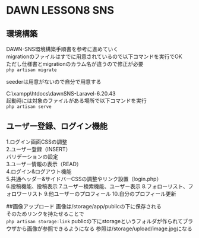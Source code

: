 # DAWN LESSON8 SNS
## 環境構築
DAWN-SNS環境構築手順書を参考に進めていく  
migrationのファイルはすでに用意されているので以下コマンドを実行でOK  
ただし仕様書とmigrationのカラム名が違うので修正が必要  
`php artisan migrate`

seederは用意がないので自分で用意する

C:\xampp\htdocs\dawnSNS-Laravel-6.20.43  
起動時には対象のファイルがある場所で以下コマンドを実行  
`php artisan serve`

## ユーザー登録、ログイン機能
1.ログイン画面CSSの調整  
2.ユーザー登録（INSERT）  
    バリデーションの設定  
3.ユーザー情報の表示（READ）  
4.ログイン&ログアウト機能  
5.共通ヘッダー&サイドバーCSSの調整やリンク設置（login.php）  
6.投稿機能、投稿表示
7.ユーザー検索機能、ユーザー表示
8.フォローリスト、フォロワーリスト
9.他ユーザーのプロフィール
10.自分のプロフィール更新


##画像アップロード
画像は/storage/app/publicの下に保存される  
そのためリンクを持たせることで  
`php artisan storage:link`
publicの下にstorageというフォルダが作られてブラウザから画像が参照できるようになる
参照は/storage/upload/image.jpgになる
